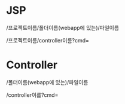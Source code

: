 # JSP

/프로젝트이름/폴더이름(webapp에 있는)/파일이름

/프로젝트이름/controller이름?cmd=



# Controller

/폴더이름(webapp에 있는)/파일이름

/controller이름?cmd=

